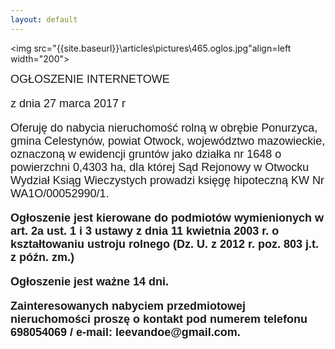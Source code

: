 ```yaml
---
layout: default
---
```

<img src="{{site.baseurl}}\articles\pictures\465.oglos.jpg"align=left width="200"><!--0-->
<p style="margin: 0px 0px 18px; font-size: 18px; font-family: Helvetica;">OGŁOSZENIE INTERNETOWE</p>
<p style="margin: 0px 0px 18px; font-size: 18px; font-family: Helvetica;">z dnia 27 marca 2017 r</p>
<p style="margin: 0px 0px 18px; font-size: 18px; font-family: Helvetica;">Oferuję do nabycia nieruchomość rolną w obrębie Ponurzyca, gmina Celestynów, powiat Otwock, województwo mazowieckie, oznaczoną w ewidencji gruntów jako działka nr 1648 o powierzchni 0,4303 ha, dla której Sąd Rejonowy w Otwocku Wydział Ksiąg Wieczystych prowadzi księgę hipoteczną KW Nr WA1O/00052990/1.</p>
<p style="margin: 0px 0px 18px; font-size: 18px; font-family: Helvetica;"><b>Ogłoszenie jest kierowane do podmiotów wymienionych w art. 2a ust. 1 i 3 ustawy z dnia 11 kwietnia 2003 r. o kształtowaniu ustroju rolnego (Dz. U. z 2012 r. poz. 803 j.t. z późn. zm.)</b></p>
<p style="margin: 0px 0px 18px; font-size: 18px; font-family: Helvetica;"><b>Ogłoszenie jest ważne 14 dni.</b></p>
<p style="margin: 0px 0px 18px; font-size: 18px; font-family: Helvetica;"><b>Zainteresowanych nabyciem przedmiotowej nieruchomości proszę o kontakt pod numerem telefonu 698054069 / e-mail: leevandoe@gmail.com.</b></p>